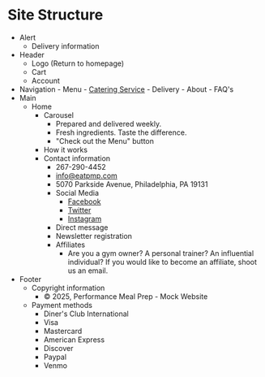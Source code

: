 # Site Structure

- Alert
    - Delivery information
- Header
    - Logo (Return to homepage)
    - Cart
    - Account
- Navigation
        - Menu
        - [Catering Service](https://www.pmpcatering.com)
        - Delivery
        - About
        - FAQ's 
- Main
    - Home
        - Carousel
            - Prepared and delivered weekly.
            - Fresh ingredients. Taste the difference.
            - "Check out the Menu" button
        - How it works
        - Contact information
            - 267-290-4452
            - info@eatpmp.com
            - 5070 Parkside Avenue, Philadelphia, PA 19131
            - Social Media
                - [Facebook](https://www.facebook.com/PerformanceMealPrep)
                - [Twitter](https://twitter.com/EAT_PMP)
                - [Instagram](https://www.instagram.com/performancemealprep)
            - Direct message
            - Newsletter registration
            - Affiliates
                - Are you a gym owner? A personal trainer? An influential individual? If you would like to become an affiliate, shoot us an email. 
- Footer    
    - Copyright information
        - © 2025, Performance Meal Prep - Mock Website
    - Payment methods
        - Diner's Club International
        - Visa
        - Mastercard
        - American Express
        - Discover
        - Paypal
        - Venmo
